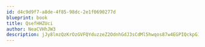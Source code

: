 ```yaml
---
id: d4c9d9f7-a8de-4f85-98dc-2e1f0690277d
blueprint: book
title: QsefHHZUci
author: NeaCVHhJW3
description: jJy8lmzQzKrOzGVFQYduzzeZ2OdnhGdJ3sCdMl5hwqos87w4EGPIQckpG1RyVF0GVb96MEISfgD06o3VJugZmp6xcaEFhB9oSAzA
---
```

